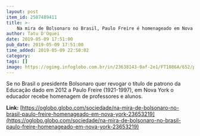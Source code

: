```yaml
---
layout: post
item_id: 2587489411
title: >-
    Na mira de Bolsonaro no Brasil, Paulo Freire é homenageado em Nova York
author: Tatu D'Oquei
date: 2019-05-09 17:51:00
pub_date: 2019-05-09 17:51:00
time_added: 2019-05-09 22:50:02
category: 
tags: []
image: https://ogimg.infoglobo.com.br/in/23638143-0af-2e1/FT1086A/652/paulo.jpg
---
```


Se no Brasil o presidente Bolsonaro quer revogar o título de patrono da Educação dado em 2012 a Paulo Freire (1921-1997), em Nova York o educador recebe homenagem de professores e alunos.

**Link:** [https://oglobo.globo.com/sociedade/na-mira-de-bolsonaro-no-brasil-paulo-freire-homenageado-em-nova-york-23653219](https://oglobo.globo.com/sociedade/na-mira-de-bolsonaro-no-brasil-paulo-freire-homenageado-em-nova-york-23653219)


